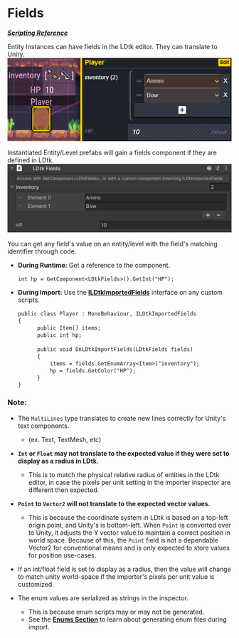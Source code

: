 # Fields

[_**Scripting Reference**_](../../api/LDtkUnity.LDtkFields.yml)

Entity Instances can have fields in the LDtk editor. They can translate to Unity.  
![LDtk Editor Entity Fields](../../images/img_LDtk_EntityFields.png)  

Instantiated Entity/Level prefabs will gain a fields component if they are defined in LDtk.  
![Section](../../images/img_Unity_Importer_Fields.png)  

You can get any field's value on an entity/level with the field's matching identifier through code.

- **During Runtime:** Get a reference to the component.
  ```
  int hp = GetComponent<LDtkFields>().GetInt("HP");
  ```    

- **During Import:** Use the [**ILDtkImportedFields**](../../api/LDtkUnity.ILDtkImportedFields.yml) interface on any custom scripts.  
  ```
  public class Player : MonoBehaviour, ILDtkImportedFields
  {
        public Item[] items;
        public int hp;

        public void OnLDtkImportFields(LDtkFields fields)
        {
            items = fields.GetEnumArray<Item>("inventory");
            hp = fields.GetColor("HP");
        }
  }
  ```

### Note:

- The `MultiLines` type translates to create new lines correctly for Unity's text components. 
  - (ex. Text, TextMesh, etc)

- **`Int` or `Float` may not translate to the expected value if they were set to display as a radius in LDtk.**
  - This is to match the physical relative radius of entities in the LDtk editor, in case the pixels per unit setting in the importer inspector are different then expected.

- **`Point` to `Vector2` will not translate to the expected vector values.**  
  - This is because the coordinate system in LDtk is based on a top-left origin point, and Unity's is bottom-left. When `Point` is converted over to Unity, it adjusts the Y vector value to maintain a correct position in world space. Because of this, the `Point` field is not a dependable Vector2 for conventional means and is only expected to store values for position use-cases.  

- If an int/float field is set to display as a radius, then the value will change to match unity world-space if the importer's pixels per unit value is customized.

- The enum values are serialized as strings in the inspector. 
  - This is because enum scripts may or may not be generated.
  - See the [**Enums Section**](../Importer/topic_Section_Enums.md) to learn about generating enum files during import.